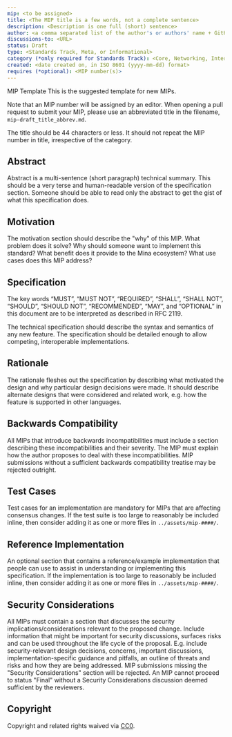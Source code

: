 ```yaml
---
mip: <to be assigned>
title: <The MIP title is a few words, not a complete sentence>
description: <Description is one full (short) sentence>
author: <a comma separated list of the author's or authors' name + GitHub username (in parenthesis), or name and email (in angle brackets).  Example, FirstName LastName (@GitHubUsername), FirstName LastName <foo@bar.com>, FirstName (@GitHubUsername) and GitHubUsername (@GitHubUsername)>
discussions-to: <URL>
status: Draft
type: <Standards Track, Meta, or Informational>
category (*only required for Standards Track): <Core, Networking, Interface, or ERC>
created: <date created on, in ISO 8601 (yyyy-mm-dd) format>
requires (*optional): <MIP number(s)>
---
```


MIP Template
This is the suggested template for new MIPs.

Note that an MIP number will be assigned by an editor. When opening a pull request to submit your MIP, please use an abbreviated title in the filename, `mip-draft_title_abbrev.md`.

The title should be 44 characters or less. It should not repeat the MIP number in title, irrespective of the category.

## Abstract

Abstract is a multi-sentence (short paragraph) technical summary. This should be a very terse and human-readable version of the specification section. Someone should be able to read only the abstract to get the gist of what this specification does.

## Motivation

The motivation section should describe the "why" of this MIP. What problem does it solve? Why should someone want to implement this standard? What benefit does it provide to the Mina ecosystem? What use cases does this MIP address?

## Specification

The key words “MUST”, “MUST NOT”, “REQUIRED”, “SHALL”, “SHALL NOT”, “SHOULD”, “SHOULD NOT”, “RECOMMENDED”, “MAY”, and “OPTIONAL” in this document are to be interpreted as described in RFC 2119.

The technical specification should describe the syntax and semantics of any new feature. The specification should be detailed enough to allow competing, interoperable implementations.

## Rationale

The rationale fleshes out the specification by describing what motivated the design and why particular design decisions were made. It should describe alternate designs that were considered and related work, e.g. how the feature is supported in other languages.

## Backwards Compatibility

All MIPs that introduce backwards incompatibilities must include a section describing these incompatibilities and their severity. The MIP must explain how the author proposes to deal with these incompatibilities. MIP submissions without a sufficient backwards compatibility treatise may be rejected outright.

## Test Cases

Test cases for an implementation are mandatory for MIPs that are affecting consensus changes. If the test suite is too large to reasonably be included inline, then consider adding it as one or more files in `../assets/mip-####/`.

## Reference Implementation

An optional section that contains a reference/example implementation that people can use to assist in understanding or implementing this specification. If the implementation is too large to reasonably be included inline, then consider adding it as one or more files in `../assets/mip-####/`.

## Security Considerations

All MIPs must contain a section that discusses the security implications/considerations relevant to the proposed change. Include information that might be important for security discussions, surfaces risks and can be used throughout the life cycle of the proposal. E.g. include security-relevant design decisions, concerns, important discussions, implementation-specific guidance and pitfalls, an outline of threats and risks and how they are being addressed. MIP submissions missing the "Security Considerations" section will be rejected. An MIP cannot proceed to status "Final" without a Security Considerations discussion deemed sufficient by the reviewers.

## Copyright

Copyright and related rights waived via [CC0](https://creativecommons.org/publicdomain/zero/1.0/).
